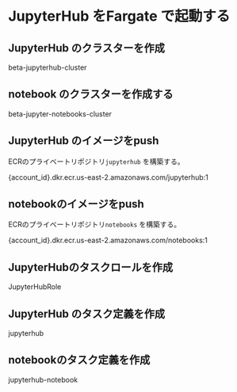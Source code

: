 
# JupyterHub をFargate で起動する

## JupyterHub のクラスターを作成

beta-jupyterhub-cluster

## notebook のクラスターを作成する

beta-jupyter-notebooks-cluster

## JupyterHub のイメージをpush

ECRのプライベートリポジトリ`jupyterhub` を構築する。

{account_id}.dkr.ecr.us-east-2.amazonaws.com/jupyterhub:1

## notebookのイメージをpush

ECRのプライベートリポジトリ`notebooks` を構築する。

{account_id}.dkr.ecr.us-east-2.amazonaws.com/notebooks:1

## JupyterHubのタスクロールを作成

JupyterHubRole

## JupyterHub のタスク定義を作成

jupyterhub

## notebookのタスク定義を作成

jupyterhub-notebook
